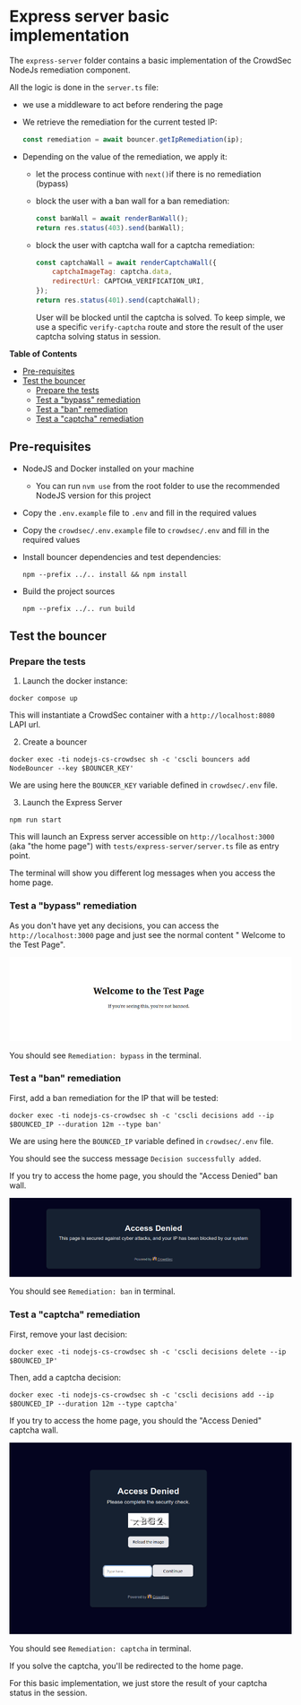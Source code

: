 # Express server basic implementation

The `express-server` folder contains a basic implementation of the CrowdSec NodeJs
remediation component.

All the logic is done in the `server.ts` file: 

- we use a middleware to act before rendering the page

- We retrieve the remediation for the current tested IP:

  ```js
  const remediation = await bouncer.getIpRemediation(ip);
  ```

  

- Depending on the value of the remediation, we apply it:

  - let the process continue with `next()`if there is no remediation (bypass)
    

  - block the user with a ban wall for a ban remediation:
    ```js
    const banWall = await renderBanWall();
    return res.status(403).send(banWall);
    ```

    

  - block the user with captcha wall for a captcha remediation:

    ```js
    const captchaWall = await renderCaptchaWall({
        captchaImageTag: captcha.data,
        redirectUrl: CAPTCHA_VERIFICATION_URI,
    });
    return res.status(401).send(captchaWall);
    ```

    User will be blocked until the captcha is solved. To keep simple, we use a specific `verify-captcha` route and store the result of the user captcha solving status in session. 

    

  

**Table of Contents**
<!-- START doctoc generated TOC please keep comment here to allow auto update -->
<!-- DON'T EDIT THIS SECTION, INSTEAD RE-RUN doctoc TO UPDATE -->

- [Pre-requisites](#pre-requisites)
- [Test the bouncer](#test-the-bouncer)
  - [Prepare the tests](#prepare-the-tests)
  - [Test a "bypass" remediation](#test-a-bypass-remediation)
  - [Test a "ban" remediation](#test-a-ban-remediation)
  - [Test a "captcha" remediation](#test-a-captcha-remediation)

<!-- END doctoc generated TOC please keep comment here to allow auto update -->

## Pre-requisites

- NodeJS and Docker installed on your machine
    - You can run `nvm use` from the root folder to use the recommended NodeJS version for this project

- Copy the `.env.example` file to `.env` and fill in the required values

- Copy the `crowdsec/.env.example` file to `crowdsec/.env` and fill in the required values

- Install bouncer dependencies and test dependencies:
    ```shell
    npm --prefix ../.. install && npm install
    ```

- Build the project sources

    ```shell
    npm --prefix ../.. run build
    ```

## Test the bouncer

### Prepare the tests

1. Launch the docker instance:

```shell
docker compose up
```

This will instantiate a CrowdSec container with a `http://localhost:8080` LAPI url.

2. Create a bouncer

```shell
docker exec -ti nodejs-cs-crowdsec sh -c 'cscli bouncers add NodeBouncer --key $BOUNCER_KEY'
```

We are using here the `BOUNCER_KEY` variable defined in `crowdsec/.env` file.

3. Launch the Express Server

```shell
npm run start
```

This will launch an Express server accessible on `http://localhost:3000`  (aka "the home page") with
`tests/express-server/server.ts` file as entry point.

The terminal will show you different log messages when you access the home page.

### Test a "bypass" remediation

As you don't have yet any decisions, you can access the `http://localhost:3000` page and just see the normal content "
Welcome to the Test Page".

![](./docs/bypass.png)

You should see `Remediation: bypass` in the terminal.

### Test a "ban" remediation

First, add a ban remediation for the IP that will be tested:

```shell
docker exec -ti nodejs-cs-crowdsec sh -c 'cscli decisions add --ip $BOUNCED_IP --duration 12m --type ban'
```

We are using here the `BOUNCED_IP` variable defined in `crowdsec/.env` file.

You should see the success message `Decision successfully added`.

If you try to access the home page, you should the "Access Denied" ban wall.

![](./docs/ban-wall.png)

You should see `Remediation: ban` in terminal.

### Test a "captcha" remediation

First, remove your last decision:

```shell
docker exec -ti nodejs-cs-crowdsec sh -c 'cscli decisions delete --ip $BOUNCED_IP'
```

Then, add a captcha decision:

```shell
docker exec -ti nodejs-cs-crowdsec sh -c 'cscli decisions add --ip $BOUNCED_IP --duration 12m --type captcha'
```

If you try to access the home page, you should the "Access Denied" captcha wall.

![](./docs/captcha-wall.png)

You should see `Remediation: captcha` in terminal.

If you solve the captcha, you'll be redirected to the home page.

For this basic implementation, we just store the result of your captcha status in the session. 
